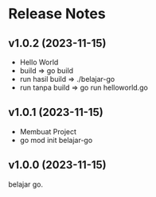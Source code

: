# Release Notes


## v1.0.2 (2023-11-15)

- Hello World
- build => go build
- run hasil build => ./belajar-go
- run tanpa build => go run helloworld.go

## v1.0.1 (2023-11-15)

- Membuat Project
- go mod init belajar-go

## v1.0.0 (2023-11-15)

belajar go.
